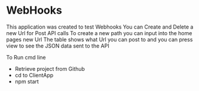 # WebHooks
This application was created to test Webhooks 
You can Create and Delete a new Url for Post API calls
To create a new path you can input into the home pages new Url 
The table shows what Url you can post to and you can press view to see the JSON data sent to the API

To Run cmd line
- Retrieve project from Github
- cd to ClientApp
- npm start

